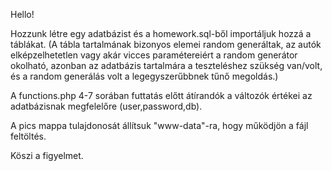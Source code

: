 Hello!

Hozzunk létre egy adatbázist és a homework.sql-ből importáljuk hozzá a táblákat.
(A tábla tartalmának bizonyos elemei random generáltak, az autók elképzelhetetlen vagy akár vicces paramétereiért a random generátor okolható, azonban az adatbázis tartalmára a teszteléshez szükség van/volt, és a random generálás volt a legegyszerűbbnek tűnő megoldás.)

A functions.php 4-7 sorában futtatás előtt átírandók a változók értékei az adatbázisnak megfelelőre (user,password,db).

A pics mappa tulajdonosát állítsuk "www-data"-ra, hogy működjön a fájl feltöltés.

Köszi a figyelmet.
